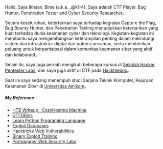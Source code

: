 Hallo, Saya Ikhsan, Bima (a.k.a. _@k1r4). Saya adalah CTF Player, Bug Hunter, Penetration Tester and Cyber Security Researcher。

Secara keseluruhan, ketertarikan saya terhadap kegiatan Capture the Flag, Bug Bounty Hunter, dan Penetration Testing menunjukkan ketertarikan yang kuat terhadap dunia keamanan cyber dan teknologi. Kegiatan-kegiatan ini membantu saya mengembangkan keterampilan penting dalam melindungi sistem dan infrastruktur digital dari potensi ancaman, serta memberikan peluang untuk berpartisipasi dalam komunitas keamanan siber yang aktif dan kolaboratif。

Selain itu, saya juga pernah mengikuti beberapa kursus di [Sekolah Hacker](https://sekolahdigitalcilsy.com/), [Pentester Labs](https://pentesterlab.com/profile/k1r44), dan saya juga aktif di CTF pada [Hackthebox](https://app.hackthebox.com/profile/394808)。


Saat ini saya sedang menempuh studi Sarjana Teknik Komputer, Kejuruan Keamanan Siber di [Universitas Amikom](https://amikom.ac.id/)。


##### My Reference

- [HTB Writeup : CozyHosting Machine](https://k1r4-id.github.io/2023/09/08/cozyhosting-htb/)
- [GTFOBins](https://gtfobins.github.io/)
- [Learn Python Programing Language](https://www.learnpython.org/)
- [Exploit Databases](https://www.exploit-db.com/)
- [Hacktricks Web Vulnerabilities](https://book.hacktricks.xyz/pentesting-web/)
- [Binary Exploit Training](https://github.com/ashemery/exploitation-course)
- [Portswigger Web Security Labs](https://portswigger.net/web-security)


